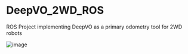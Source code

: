 # DeepVO_2WD_ROS
ROS Project implementing DeepVO as a primary odometry tool for 2WD robots

![image](https://user-images.githubusercontent.com/10843389/139203749-e23b9a32-0537-4df8-b30f-a659a8289c58.png)
